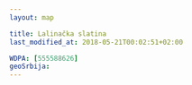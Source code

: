 ```yaml
---
layout: map

title: Lalinačka slatina
last_modified_at: 2018-05-21T00:02:51+02:00

WDPA: [555588626]
geoSrbija:
---
```

